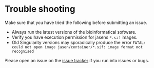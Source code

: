 # Trouble shooting

Make sure that you have tried the following before submitting an issue.

* Always run the latest versions of the bioinformatical software.
* Verify you have execution permission for jasens `*.sif` images.
* Old Singularity versions may sporadically produce the error `FATAL: could not open image jasen/container/*.sif: image format not recognised`

Please open an issue on the [issue tracker](https://github.com/genomic-medicine-sweden/jasen/issues) if you run into issues or bugs.
